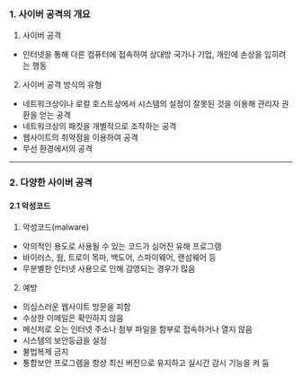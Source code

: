 ### 1. 사이버 공격의 개요

1. 사이버 공격

- 인터넷을 통해 다른 컴퓨터에 접속하여 상대방 국가나 기업, 개인에 손상을 입히려는 행동

2. 사이버 공격 방식의 유형

- 네트워크상이나 로컬 호스트상에서 시스템의 설정이 잘못된 것을 이용해 관리자 권환을 얻는 공격
- 네트워크상의 패킷을 개별적으로 조작하는 공격
- 웹사이트의 취약점을 이용하여 공격
- 무선 환경에서의 공격

---

### 2. 다양한 사이버 공격

#### 2.1 악성코드

1. 악성코드(malware)

- 악의적인 용도로 사용될 수 있는 코드가 심어진 유해 프로그램
- 바이러스, 웜, 트로이 목마, 백도어, 스파이웨어, 랜섬웨어 등
- 무분별한 인터넷 사용으로 인해 감영되는 경우가 많음

2. 예방

- 의심스러운 웹사이트 방문을 피함
- 수상한 이메일은 확인하지 않음
- 메신저로 오는 인터넷 주소나 첨부 파일을 함부로 접속하거나 열지 않음
- 시스템의 보안등급을 설정
- 불법복제 금지
- 통합보안 프로그램을 항상 최신 버전으로 유지하고 실시간 감시 기능을 켜 둠
